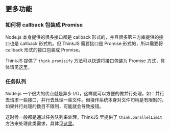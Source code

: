 ## 更多功能

### 如何将 callback 包装成 Promise

Node.js 本身提供的很多接口都是 callback 形式的，并且很多第三方库提供的接口也是 callback 形式的。但 ThinkJS 需要接口是 Promise 形式的，所以需要将 callback 形式的接口包装成 Promise。

ThinkJS 提供了 `think.promisify` 方法可以快速将接口包装为 Promise 方式，具体请见[这里](./api_think.html#toc-c09)。

### 任务队列

Node.js 一个很大的优点就是异步 I/O，这样就可以方便的做并行处理，如：并行去请求一些接口，并行去处理一些文件。但操作系统本身对文件句柄是有限制的，如果并行处理的数目不限制，可能就会导致报错。

这时候一般都是通过任务队列来处理，ThinkJS 里提供了 `think.parallelLimit` 方法来处理此类需求，具体见[这里](./api_think.html#toc-bb7)。